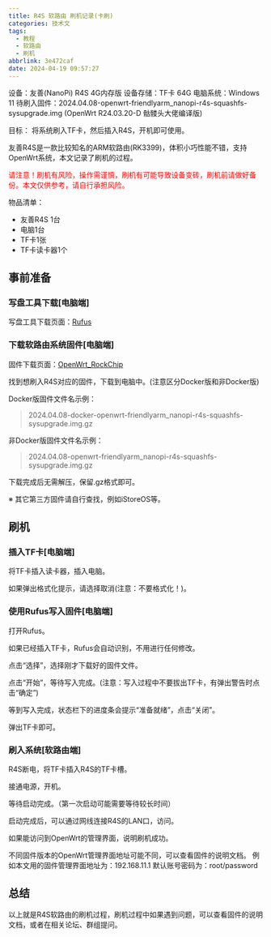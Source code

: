 ```yaml
---
title: R4S 软路由 刷机记录(卡刷)
categories: 技术文
tags:
  - 教程
  - 软路由
  - 刷机
abbrlink: 3e472caf
date: 2024-04-19 09:57:27
---
```


设备：友善(NanoPi) R4S 4G内存版
设备存储：TF卡 64G
电脑系统：Windows 11
待刷入固件：2024.04.08-openwrt-friendlyarm_nanopi-r4s-squashfs-sysupgrade.img (OpenWrt R24.03.20-D 骷髅头大佬编译版)

目标：
将系统刷入TF卡，然后插入R4S，开机即可使用。

友善R4S是一款比较知名的ARM软路由(RK3399)，体积小巧性能不错，支持OpenWrt系统，本文记录了刷机的过程。

<font color="red">请注意！刷机有风险，操作需谨慎，刷机有可能导致设备变砖，刷机前请做好备份。本文仅供参考，请自行承担风险。</font>

物品清单：

- 友善R4S 1台
- 电脑1台
- TF卡1张
- TF卡读卡器1个

## 事前准备

### 写盘工具下载[电脑端]

写盘工具下载页面：[Rufus](https://rufus.ie/zh/)

### 下载软路由系统固件[电脑端]

固件下载页面：[OpenWrt_RockChip](https://github.com/DHDAXCW/OpenWrt_RockChip/releases/tag/2024.04.08-rockchip)

找到想刷入R4S对应的固件，下载到电脑中。(注意区分Docker版和非Docker版)

Docker版固件文件名示例：
> 2024.04.08-docker-openwrt-friendlyarm_nanopi-r4s-squashfs-sysupgrade.img.gz

非Docker版固件文件名示例：
> 2024.04.08-openwrt-friendlyarm_nanopi-r4s-squashfs-sysupgrade.img.gz

下载完成后无需解压，保留.gz格式即可。

※ 其它第三方固件请自行查找，例如iStoreOS等。

## 刷机

### 插入TF卡[电脑端]

将TF卡插入读卡器，插入电脑。

如果弹出格式化提示，请选择取消(注意：不要格式化！)。

### 使用Rufus写入固件[电脑端]

打开Rufus。

如果已经插入TF卡，Rufus会自动识别，不用进行任何修改。

点击“选择”，选择刚才下载好的固件文件。

点击“开始”，等待写入完成。(注意：写入过程中不要拔出TF卡，有弹出警告时点击“确定”)

等到写入完成，状态栏下的进度条会提示“准备就绪”，点击“关闭”。

弹出TF卡即可。

### 刷入系统[软路由端]

R4S断电，将TF卡插入R4S的TF卡槽。

接通电源，开机。

等待启动完成。（第一次启动可能需要等待较长时间）

启动完成后，可以通过网线连接R4S的LAN口，访问。

如果能访问到OpenWrt的管理界面，说明刷机成功。

不同固件版本的OpenWrt管理界面地址可能不同，可以查看固件的说明文档。
例如本文用的固件管理界面地址为：192.168.11.1 
默认账号密码为：root/password

## 总结

以上就是R4S软路由的刷机过程，刷机过程中如果遇到问题，可以查看固件的说明文档，或者在相关论坛、群组提问。